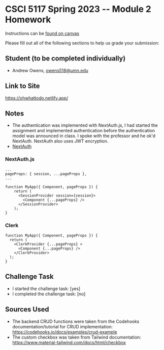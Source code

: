 # CSCI 5117 Spring 2023 -- Module 2 Homework


Instructions can be [found on canvas](https://canvas.umn.edu/courses/355584/pages/homework-2)

Please fill out all of the following sections to help us grade your submission:

## Student (to be completed individually)

* Andrew Owens, owens518@umn.edu

## Link to Site

<https://ohwhattodo.netlify.app/>

## Notes
* The authentication was implemented with NextAuth.js, I had started the assignment and implemented authentication before the authentication model was announced in class.
I spoke with the professor and he ok'd NextAuth. NextAuth also uses JWT encryption.
* [NextAuth](https://next-auth.js.org/getting-started/introduction)

### NextAuth.js
```
...
pageProps: { session, ...pageProps },
...

function MyApp({ Component, pageProps }) {
    return (
      <SessionProvider session={session}>
        <Component {...pageProps} />
      </SessionProvider>
    );
}
```
### Clerk
```
function MyApp({ Component, pageProps }) {
  return (
    <ClerkProvider {...pageProps} >
      <Component {...pageProps} />
    </ClerkProvider>
  );
}
```
## Challenge Task

* I started the challenge task: [yes]
* I completed the challenge task: [no]

## Sources Used

* The backend CRUD functions were taken from the Codehooks documentation/tutorial for CRUD implementation: <https://codehooks.io/docs/examples/crud-example>
* The custom checkbox was taken from Tailwind documentation: <https://www.material-tailwind.com/docs/html/checkbox>